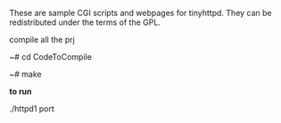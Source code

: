   These are sample CGI scripts and webpages for tinyhttpd.  They can
be redistributed under the terms of the GPL.

 compile all the  prj

~# cd CodeToCompile 

~# make 

**to run** 

./httpd1 port


